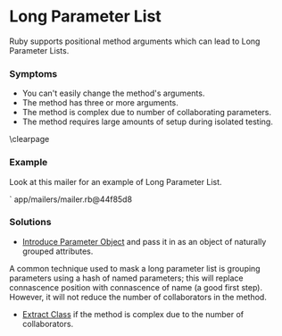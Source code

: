 # Long Parameter List

Ruby supports positional method arguments which can lead to Long Parameter Lists.

### Symptoms

* You can't easily change the method's arguments.
* The method has three or more arguments.
* The method is complex due to number of collaborating parameters.
* The method requires large amounts of setup during isolated testing.

\clearpage

### Example

Look at this mailer for an example of Long Parameter List.

` app/mailers/mailer.rb@44f85d8

### Solutions

* [Introduce Parameter Object](#introduce-parameter-object) and pass it in as an
object of naturally grouped attributes.

A common technique used to mask a long parameter list is grouping parameters using a
hash of named parameters; this will replace connascence position with connascence 
of name (a good first step). However, it will not reduce the number of collaborators
in the method.

* [Extract Class](#extract-class) if the method is complex due to the number of collaborators.
